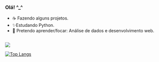 ### Olá! ^_^

- ☕ Fazendo alguns projetos.
- ✨Estudando Python.
- 🎲 Pretendo aprender/focar: Análise de dados e
desenvolvimento web.
##
<picture>
<source 
  srcset="https://github-readme-stats.vercel.app/api?username=Auggusto&show_icons=true&theme=radical"
  media="(prefers-color-scheme: dark)"
/>
<source
  srcset="https://github-readme-stats.vercel.app/api?username=Auggusto&show_icons=true"
  media="(prefers-color-scheme: dark), (prefers-color-scheme: dark)"
/>
<img src="https://github-readme-stats.vercel.app/api?username=Auggusto&show_icons=true" />
</picture>

[![Top Langs](https://github-readme-stats.vercel.app/api/top-langs/?username=Auggusto&show_icons=true&theme=radical&layout=compact)](https://github.com/Auggusto/github-readme-stats)
